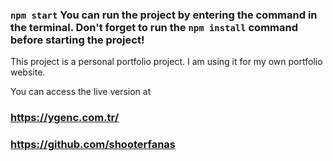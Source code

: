 ### `npm start` You can run the project by entering the command in the terminal. Don't forget to run the `npm install` command before starting the project!

This project is a personal portfolio project. I am using it for my own portfolio website.

You can access the live version at
### https://ygenc.com.tr/


### https://github.com/shooterfanas